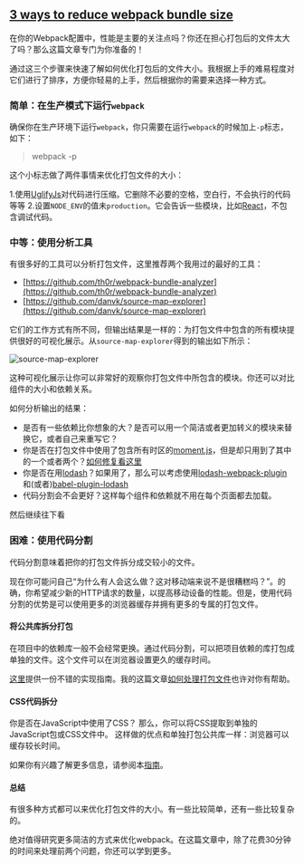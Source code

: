 ## [3 ways to reduce webpack bundle size](http://blog.jakoblind.no/2017/05/18/3-ways-to-reduce-webpack-bundle-size/)

在你的Webpack配置中，性能是主要的关注点吗？你还在担心打包后的文件太大了吗？那么这篇文章专门为你准备的！

通过这三个步骤来快速了解如何优化打包后的文件大小。我根据上手的难易程度对它们进行了排序，方便你轻易的上手，然后根据你的需要来选择一种方式。

### 简单：在生产模式下运行`webpack`

确保你在生产环境下运行`webpack`，你只需要在运行`webpack`的时候加上`-p`标志，如下：

>webpack -p

这个小标志做了两件事情来优化打包文件的大小：

1.使用[UglifyJs](http://lisperator.net/uglifyjs/)对代码进行压缩。它删除不必要的空格，空白行，不会执行的代码等等
2.设置`NODE_ENV`的值未`production`。它会告诉一些模块，比如[React](https://facebook.github.io/react/docs/optimizing-performance.html#webpack)，不包含调试代码。

### 中等：使用分析工具

有很多好的工具可以分析打包文件，这里推荐两个我用过的最好的工具：

+	[https://github.com/th0r/webpack-bundle-analyzer](https://github.com/th0r/webpack-bundle-analyzer)
+	[https://github.com/danvk/source-map-explorer](https://github.com/danvk/source-map-explorer)

它们的工作方式有所不同，但输出结果是一样的：为打包文件中包含的所有模块提供很好的可视化展示。从`source-map-explorer`得到的输出如下所示：

![source-map-explorer](https://cloud.githubusercontent.com/assets/302213/20628702/93f72404-b338-11e6-92d4-9a365550a701.gif)

这种可视化展示让你可以非常好的观察你打包文件中所包含的模块。你还可以对比组件的大小和依赖关系。

如何分析输出的结果：

+	是否有一些依赖比你想象的大？是否可以用一个简洁或者更加转义的模块来替换它，或者自己来重写它？
+	你是否在打包文件中使用了包含所有时区的[moment.js](https://momentjs.com/)，但是却只用到了其中的一个或者两个？[如何修复看这里](https://twitter.com/karljakoblind/status/836913323602030594)
+	你是否在用[lodash]()？如果用了，那么可以考虑使用[lodash-webpack-plugin](https://github.com/lodash/lodash-webpack-plugin)和(或者)[babel-plugin-lodash](https://www.npmjs.com/package/babel-plugin-lodash)
+	代码分割会不会更好？这样每个组件和依赖就不用在每个页面都去加载。

然后继续往下看

### 困难：使用代码分割

代码分割意味着把你的打包文件拆分成交较小的文件。

现在你可能问自己“为什么有人会这么做？这对移动端来说不是很糟糕吗？”。的确，你希望减少新的HTTP请求的数量，以提高移动设备的性能。但是，使用代码分割的优势是可以使用更多的浏览器缓存并拥有更多的专属的打包文件。

#### 将公共库拆分打包

在项目中的依赖库一般不会经常更换。通过代码分割，可以把项目依赖的库打包成单独的文件。这个文件可以在浏览器设置更久的缓存时间。

[这里](https://webpack.js.org/guides/code-splitting-libraries/)提供一份不错的实现指南。我的这篇文章[如何处理打包文件](http://blog.jakoblind.no/2017/02/23/webpack-code-splitting-libraries-what-to-do-with-the-files/)也许对你有帮助。

#### CSS代码拆分

你是否在JavaScript中使用了CSS？
那么，你可以将CSS提取到单独的JavaScript包或CSS文件中。
这样做的优点和单独打包公共库一样：浏览器可以缓存较长时间。

如果你有兴趣了解更多信息，请参阅本[指南](https://webpack.js.org/guides/code-splitting-async/)。

#### 总结

有很多种方式都可以来优化打包文件的大小。有一些比较简单，还有一些比较复杂的。

绝对值得研究更多简洁的方式来优化webpack。在这篇文章中，除了花费30分钟的时间来处理前两个问题，你还可以学到更多。
